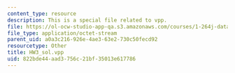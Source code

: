 ```yaml
---
content_type: resource
description: This is a special file related to vpp.
file: https://ol-ocw-studio-app-qa.s3.amazonaws.com/courses/1-264j-database-internet-and-systems-integration-technologies-fall-2013/822bde44aad3756c21bf35013e617786_HW3_sol.vpp
file_type: application/octet-stream
parent_uid: a0a3c216-926e-4ae3-63e2-730c50fecd92
resourcetype: Other
title: HW3_sol.vpp
uid: 822bde44-aad3-756c-21bf-35013e617786
---
```

